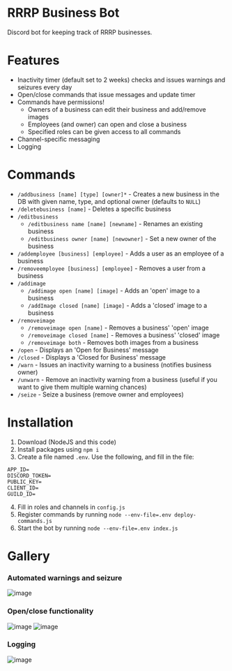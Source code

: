 # RRRP Business Bot

Discord bot for keeping track of RRRP businesses.

# Features

- Inactivity timer (default set to 2 weeks) checks and issues warnings and seizures every day
- Open/close commands that issue messages and update timer
- Commands have permissions!
  - Owners of a business can edit their business and add/remove images
  - Employees (and owner) can open and close a business
  - Specified roles can be given access to all commands
- Channel-specific messaging
- Logging

# Commands
- `/addbusiness [name] [type] [owner]*` - Creates a new business in the DB with given name, type, and optional owner (defaults to `NULL`)
- `/deletebusiness [name]` - Deletes a specific business
- `/editbusiness`
  - `/editbusiness name [name] [newname]` - Renames an existing business
  - `/editbusiness owner [name] [newowner]` - Set a new owner of the business
- `/addemployee [business] [employee]` - Adds a user as an employee of a business
- `/removeemployee [business] [employee]` - Removes a user from a business
- `/addimage`
  - `/addimage open [name] [image]` - Adds an 'open' image to a business
  - `/addImage closed [name] [image]` - Adds a 'closed' image to a business
- `/removeimage`
  - `/removeimage open [name]` - Removes a business' 'open' image
  - `/removeimage closed [name]` - Removes a business' 'closed' image
  - `/removeimage both` - Removes both images from a business
- `/open` - Displays an 'Open for Business' message
- `/closed` - Displays a 'Closed for Business' message
- `/warn` - Issues an inactivity warning to a business (notifies business owner)
- `/unwarn` - Remove an inactivity warning from a business (useful if you want to give them multiple warning chances)
- `/seize` - Seize a business (remove owner and employees)

# Installation

1. Download (NodeJS and this code)
2. Install packages using `npm i`
3. Create a file named `.env`. Use the following, and fill in the file:
```
APP_ID=
DISCORD_TOKEN=
PUBLIC_KEY=
CLIENT_ID=
GUILD_ID=
```
4. Fill in roles and channels in `config.js`
5. Register commands by running `node --env-file=.env deploy-commands.js`
6. Start the bot by running `node --env-file=.env index.js`

# Gallery

### Automated warnings and seizure
![image](https://github.com/user-attachments/assets/09c6d967-88cc-4e7b-b808-b8768a5eb2e8)
### Open/close functionality
![image](https://github.com/user-attachments/assets/27a8781b-bd11-4c7b-a715-4e67fa5dc5d2)
![image](https://github.com/user-attachments/assets/93dbedfb-40fe-4be4-b2ff-61471f01553b)
### Logging
![image](https://github.com/user-attachments/assets/645085e0-2fba-467f-829e-f3604d81c482)
